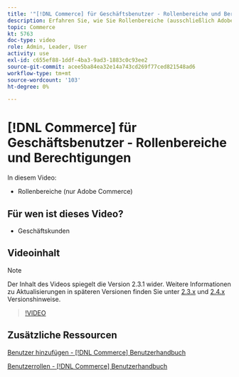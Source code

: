 ```yaml
---
title: '"[!DNL Commerce] für Geschäftsbenutzer - Rollenbereiche und Berechtigungen"'
description: Erfahren Sie, wie Sie Rollenbereiche (ausschließlich Adobe Commerce) und die zugehörigen Berechtigungen nach Site oder Store definieren.
topic: Commerce
kt: 5763
doc-type: video
role: Admin, Leader, User
activity: use
exl-id: c655ef88-1ddf-4ba3-9ad3-1883c0c93ee2
source-git-commit: acee5ba84ea32e14a743cd269f77ced821548ad6
workflow-type: tm+mt
source-wordcount: '103'
ht-degree: 0%

---
```


# [!DNL Commerce] für Geschäftsbenutzer - Rollenbereiche und Berechtigungen

In diesem Video:

- Rollenbereiche (nur Adobe Commerce)

## Für wen ist dieses Video?

- Geschäftskunden

## Videoinhalt

>[!NOTE]
>
>Der Inhalt des Videos spiegelt die Version 2.3.1 wider. Weitere Informationen zu Aktualisierungen in späteren Versionen finden Sie unter [ 2.3.x](https://devdocs.magento.com/guides/v2.3/release-notes/bk-release-notes.html) und [2.4.x](https://devdocs.magento.com/guides/v2.4/release-notes/bk-release-notes.html) Versionshinweise.

>[!VIDEO](https://video.tv.adobe.com/v/35948?quality=12&learn=on)

## Zusätzliche Ressourcen

[Benutzer hinzufügen - [!DNL Commerce] Benutzerhandbuch](https://docs.magento.com/user-guide/system/permissions-users-all.html)

[Benutzerrollen - [!DNL Commerce] Benutzerhandbuch](https://docs.magento.com/user-guide/system/permissions-user-roles.html)
